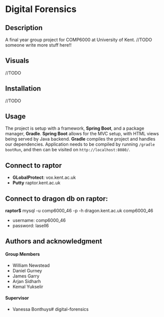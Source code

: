 # Digital Forensics
## Description
A final year group project for COMP6000 at University of Kent.
//TODO someone write more stuff here!!

## Visuals
//TODO

## Installation
//TODO

## Usage
The project is setup with a framework, **Spring Boot**, and a package manager, **Gradle**.
**Spring Boot** allows for the MVC setup, with HTML views being served by Java backend.
**Gradle** compiles the project and handles our dependencies.
Application needs to be compiled by running `/gradle bootRun`, and then can be visited on `http://localhost:8080/`.

## Connect to raptor
* **GLobalProtect**: vox.kent.ac.uk
* **Putty** raptor.kent.ac.uk

## Connect to dragon db on raptor:
**raptor$** mysql -u comp6000_46 -p -h dragon.kent.ac.uk comp6000_46
* username: comp6000_46
* password: lasell6

## Authors and acknowledgment
#### Group Members
* William Newstead
* Daniel Gurney
* James Garry
* Arjan Sidharh
* Kemal Yukselir
#### Supervisor
* Vanessa Bonthuys#   d i g i t a l - f o r e n s i c s  
 